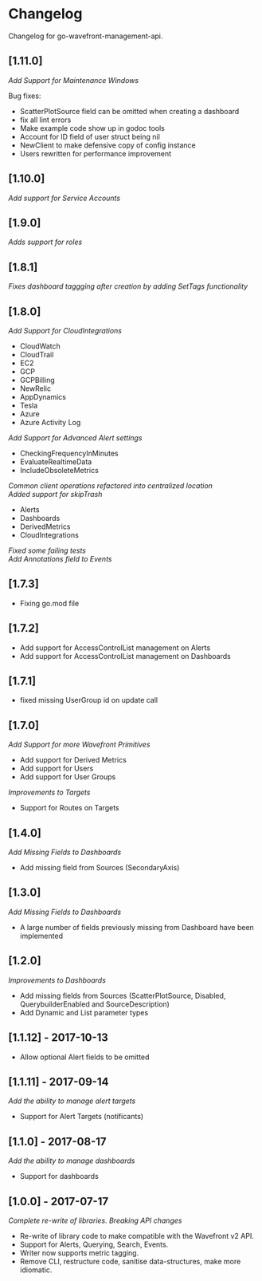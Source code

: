 # Changelog

Changelog for go-wavefront-management-api.

## [1.11.0]

*Add Support for Maintenance Windows*

Bug fixes:
- ScatterPlotSource field can be omitted when creating a dashboard
- fix all lint errors
- Make example code show up in godoc tools
- Account for ID field of user struct being nil
- NewClient to make defensive copy of config instance
- Users rewritten for performance improvement

## [1.10.0]

*Add support for Service Accounts* 

## [1.9.0]

*Adds support for roles* 

## [1.8.1]
*Fixes dashboard taggging after creation by adding SetTags functionality*

## [1.8.0]

*Add Support for CloudIntegrations*   
 - CloudWatch
 - CloudTrail
 - EC2
 - GCP
 - GCPBilling
 - NewRelic
 - AppDynamics
 - Tesla
 - Azure
 - Azure Activity Log
  
*Add Support for Advanced Alert settings*

- CheckingFrequencyInMinutes
- EvaluateRealtimeData
- IncludeObsoleteMetrics

*Common client operations refactored into centralized location*  
*Added support for skipTrash*

- Alerts
- Dashboards
- DerivedMetrics
- CloudIntegrations

*Fixed some failing tests*  
*Add Annotations field to Events*

## [1.7.3]

- Fixing go.mod file 

## [1.7.2]

- Add support for AccessControlList management on Alerts
- Add support for AccessControlList management on Dashboards

## [1.7.1]

- fixed missing UserGroup id on update call

## [1.7.0]

*Add Support for more Wavefront Primitives*

- Add support for Derived Metrics
- Add support for Users
- Add support for User Groups

*Improvements to Targets*

- Support for Routes on Targets

## [1.4.0]

*Add Missing Fields to Dashboards*

- Add missing field from Sources (SecondaryAxis)

## [1.3.0]

*Add Missing Fields to Dashboards*

- A large number of fields previously missing from Dashboard have been implemented

## [1.2.0]

*Improvements to Dashboards*

- Add missing fields from Sources (ScatterPlotSource, Disabled, QuerybuilderEnabled and SourceDescription)
- Add Dynamic and List parameter types

## [1.1.12] - 2017-10-13

- Allow optional Alert fields to be omitted

## [1.1.11] - 2017-09-14

*Add the ability to manage alert targets*

- Support for Alert Targets (notificants)

## [1.1.0] - 2017-08-17

*Add the ability to manage dashboards*

- Support for dashboards

## [1.0.0] - 2017-07-17

*Complete re-write of libraries. Breaking API changes*

- Re-write of library code to make compatible with the Wavefront v2 API.
- Support for Alerts, Querying, Search, Events.
- Writer now supports metric tagging.
- Remove CLI, restructure code, sanitise data-structures, make more idiomatic.
